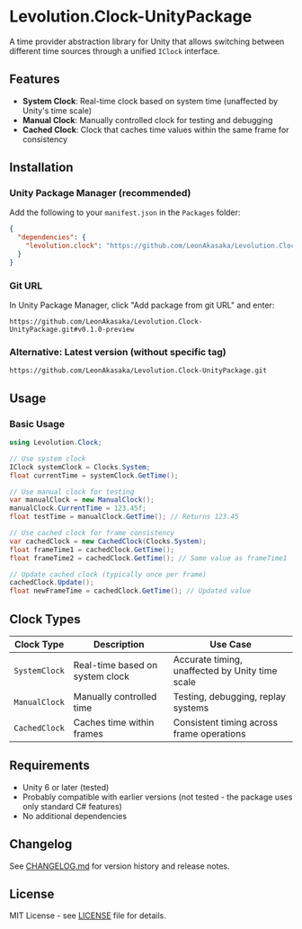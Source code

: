 # Levolution.Clock-UnityPackage

A time provider abstraction library for Unity that allows switching between different time sources through a unified `IClock` interface.

## Features

- **System Clock**: Real-time clock based on system time (unaffected by Unity's time scale)
- **Manual Clock**: Manually controlled clock for testing and debugging
- **Cached Clock**: Clock that caches time values within the same frame for consistency

## Installation

### Unity Package Manager (recommended)

Add the following to your `manifest.json` in the `Packages` folder:

```json
{
  "dependencies": {
    "levolution.clock": "https://github.com/LeonAkasaka/Levolution.Clock-UnityPackage.git#v0.1.0-preview"
  }
}
```

### Git URL

In Unity Package Manager, click "Add package from git URL" and enter:

``` text
https://github.com/LeonAkasaka/Levolution.Clock-UnityPackage.git#v0.1.0-preview
```

### Alternative: Latest version (without specific tag)

``` text
https://github.com/LeonAkasaka/Levolution.Clock-UnityPackage.git
```

## Usage

### Basic Usage

```csharp
using Levolution.Clock;

// Use system clock
IClock systemClock = Clocks.System;
float currentTime = systemClock.GetTime();

// Use manual clock for testing
var manualClock = new ManualClock();
manualClock.CurrentTime = 123.45f;
float testTime = manualClock.GetTime(); // Returns 123.45

// Use cached clock for frame consistency
var cachedClock = new CachedClock(Clocks.System);
float frameTime1 = cachedClock.GetTime();
float frameTime2 = cachedClock.GetTime(); // Same value as frameTime1

// Update cached clock (typically once per frame)
cachedClock.Update();
float newFrameTime = cachedClock.GetTime(); // Updated value
```

## Clock Types

| Clock Type | Description | Use Case |
|------------|-------------|----------|
| `SystemClock` | Real-time based on system clock | Accurate timing, unaffected by Unity time scale |
| `ManualClock` | Manually controlled time | Testing, debugging, replay systems |
| `CachedClock` | Caches time within frames | Consistent timing across frame operations |

## Requirements

- Unity 6 or later (tested)
- Probably compatible with earlier versions (not tested - the package uses only standard C# features)
- No additional dependencies

## Changelog

See [CHANGELOG.md](CHANGELOG.md) for version history and release notes.

## License

MIT License - see [LICENSE](LICENSE) file for details.
